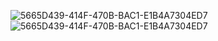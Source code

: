 ![5665D439-414F-470B-BAC1-E1B4A7304ED7](README.assets/5665D439-414F-470B-BAC1-E1B4A7304ED7-1664207329713-3.jpeg)![5665D439-414F-470B-BAC1-E1B4A7304ED7](README.assets/E80A50B0-F23B-4ACE-9EFA-4859CA391956.jpeg)